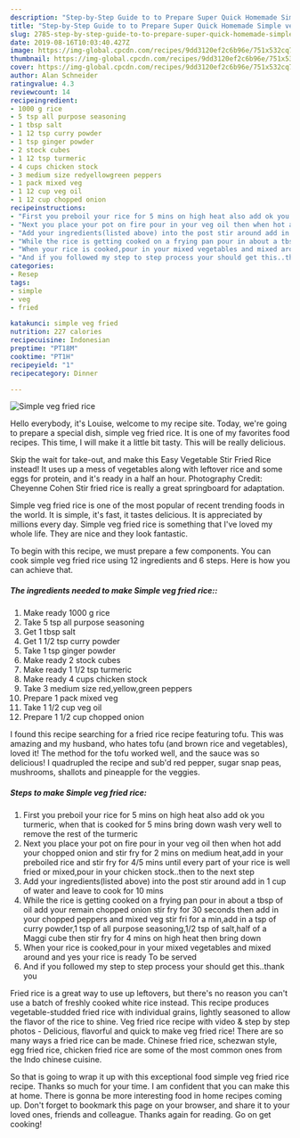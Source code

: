 ```yaml
---
description: "Step-by-Step Guide to to Prepare Super Quick Homemade Simple veg fried rice"
title: "Step-by-Step Guide to to Prepare Super Quick Homemade Simple veg fried rice"
slug: 2785-step-by-step-guide-to-to-prepare-super-quick-homemade-simple-veg-fried-rice
date: 2019-08-16T10:03:40.427Z
image: https://img-global.cpcdn.com/recipes/9dd3120ef2c6b96e/751x532cq70/simple-veg-fried-rice-recipe-main-photo.jpg
thumbnail: https://img-global.cpcdn.com/recipes/9dd3120ef2c6b96e/751x532cq70/simple-veg-fried-rice-recipe-main-photo.jpg
cover: https://img-global.cpcdn.com/recipes/9dd3120ef2c6b96e/751x532cq70/simple-veg-fried-rice-recipe-main-photo.jpg
author: Alan Schneider
ratingvalue: 4.3
reviewcount: 14
recipeingredient:
- 1000 g rice
- 5 tsp all purpose seasoning
- 1 tbsp salt
- 1 12 tsp curry powder
- 1 tsp ginger powder
- 2 stock cubes
- 1 12 tsp turmeric
- 4 cups chicken stock
- 3 medium size redyellowgreen peppers
- 1 pack mixed veg
- 1 12 cup veg oil
- 1 12 cup chopped onion
recipeinstructions:
- "First you preboil your rice for 5 mins on high heat also add ok you turmeric, when that is cooked for 5 mins bring down wash very well to remove the rest of the turmeric"
- "Next you place your pot on fire pour in your veg oil then when hot add your chopped onion and stir fry for 2 mins on medium heat,add in your preboiled rice and stir fry for 4/5 mins until every part of your rice is well fried or mixed,pour in your chicken stock..then to the next step"
- "Add your ingredients(listed above) into the post stir around add in 1 cup of water and leave to cook for 10 mins"
- "While the rice is getting cooked on a frying pan pour in about a tbsp of oil add your remain chopped onion stir fry for 30 seconds then add in your chopped peppers and mixed veg stir fri for a min,add in a tsp of curry powder,1 tsp of all purpose seasoning,1/2 tsp of salt,half of a Maggi cube then stir fry for 4 mins on high heat then bring down"
- "When your rice is cooked,pour in your mixed vegetables and mixed around and yes your rice is ready To be served"
- "And if you followed my step to step process your should get this..thank you"
categories:
- Resep
tags:
- simple
- veg
- fried

katakunci: simple veg fried
nutrition: 227 calories
recipecuisine: Indonesian
preptime: "PT18M"
cooktime: "PT1H"
recipeyield: "1"
recipecategory: Dinner

---
```



![Simple veg fried rice](https://img-global.cpcdn.com/recipes/9dd3120ef2c6b96e/751x532cq70/simple-veg-fried-rice-recipe-main-photo.jpg)

Hello everybody, it's Louise, welcome to my recipe site. Today, we're going to prepare a special dish, simple veg fried rice. It is one of my favorites food recipes. This time, I will make it a little bit tasty. This will be really delicious.

Skip the wait for take-out, and make this Easy Vegetable Stir Fried Rice instead! It uses up a mess of vegetables along with leftover rice and some eggs for protein, and it&#39;s ready in a half an hour. Photography Credit: Cheyenne Cohen Stir fried rice is really a great springboard for adaptation.

Simple veg fried rice is one of the most popular of recent trending foods in the world. It is simple, it's fast, it tastes delicious. It is appreciated by millions every day. Simple veg fried rice is something that I've loved my whole life. They are nice and they look fantastic.


To begin with this recipe, we must prepare a few components. You can cook simple veg fried rice using 12 ingredients and 6 steps. Here is how you can achieve that.

##### The ingredients needed to make Simple veg fried rice::

1. Make ready 1000 g rice
1. Take 5 tsp all purpose seasoning
1. Get 1 tbsp salt
1. Get 1 1/2 tsp curry powder
1. Take 1 tsp ginger powder
1. Make ready 2 stock cubes
1. Make ready 1 1/2 tsp turmeric
1. Make ready 4 cups chicken stock
1. Take 3 medium size red,yellow,green peppers
1. Prepare 1 pack mixed veg
1. Take 1 1/2 cup veg oil
1. Prepare 1 1/2 cup chopped onion


I found this recipe searching for a fried rice recipe featuring tofu. This was amazing and my husband, who hates tofu (and brown rice and vegetables), loved it! The method for the tofu worked well, and the sauce was so delicious! I quadrupled the recipe and sub&#39;d red pepper, sugar snap peas, mushrooms, shallots and pineapple for the veggies. 

##### Steps to make Simple veg fried rice:

1. First you preboil your rice for 5 mins on high heat also add ok you turmeric, when that is cooked for 5 mins bring down wash very well to remove the rest of the turmeric
1. Next you place your pot on fire pour in your veg oil then when hot add your chopped onion and stir fry for 2 mins on medium heat,add in your preboiled rice and stir fry for 4/5 mins until every part of your rice is well fried or mixed,pour in your chicken stock..then to the next step
1. Add your ingredients(listed above) into the post stir around add in 1 cup of water and leave to cook for 10 mins
1. While the rice is getting cooked on a frying pan pour in about a tbsp of oil add your remain chopped onion stir fry for 30 seconds then add in your chopped peppers and mixed veg stir fri for a min,add in a tsp of curry powder,1 tsp of all purpose seasoning,1/2 tsp of salt,half of a Maggi cube then stir fry for 4 mins on high heat then bring down
1. When your rice is cooked,pour in your mixed vegetables and mixed around and yes your rice is ready To be served
1. And if you followed my step to step process your should get this..thank you


Fried rice is a great way to use up leftovers, but there&#39;s no reason you can&#39;t use a batch of freshly cooked white rice instead. This recipe produces vegetable-studded fried rice with individual grains, lightly seasoned to allow the flavor of the rice to shine. Veg fried rice recipe with video &amp; step by step photos - Delicious, flavorful and quick to make veg fried rice! There are so many ways a fried rice can be made. Chinese fried rice, schezwan style, egg fried rice, chicken fried rice are some of the most common ones from the Indo chinese cuisine. 

So that is going to wrap it up with this exceptional food simple veg fried rice recipe. Thanks so much for your time. I am confident that you can make this at home. There is gonna be more interesting food in home recipes coming up. Don't forget to bookmark this page on your browser, and share it to your loved ones, friends and colleague. Thanks again for reading. Go on get cooking!
